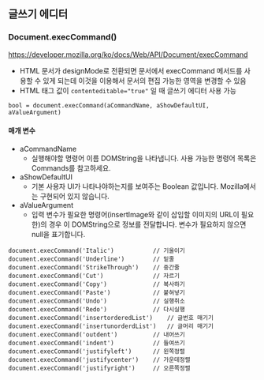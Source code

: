 ## 글쓰기 에디터

### Document.execCommand()

https://developer.mozilla.org/ko/docs/Web/API/Document/execCommand

- HTML 문서가 designMode로 전환되면 문서에서 execCommand 메서드를 사용할 수 있게 되는데 이것을 이용해서 문서의 편집 가능한 영역을 변경할 수 있음
- HTML 태그 값이 `contenteditable="true"` 일 때 글쓰기 에디터 사용 가능

```
bool = document.execCommand(aCommandName, aShowDefaultUI, aValueArgument)
```

#### 매개 변수

- aCommandName
  - 실행해야할 명령어 이름 DOMString을 나타냅니다. 사용 가능한 명령어 목록은 Commands를 참고하세요.
- aShowDefaultUI
  - 기본 사용자 UI가 나타나야하는지를 보여주는 Boolean 값입니다. Mozilla에서는 구현되어 있지 않습니다.
- aValueArgument
  - 입력 변수가 필요한 명령어(insertImage와 같이 삽입할 이미지의 URL이 필요한)의 경우 이 DOMString으로 정보를 전달합니다. 변수가 필요하지 않으면 null을 표기합니다.

```
document.execCommand('Italic')           // 기울이기
document.execCommand('Underline')        // 밑줄
document.execCommand('StrikeThrough')    // 중간줄
document.execCommand('Cut')              // 자르기
document.execCommand('Copy')             // 복사하기
document.execCommand('Paste')            // 붙혀넣기
document.execCommand('Undo')             // 실행취소
document.execCommand('Redo')             // 다시실행
document.execCommand('insertorderedList')    // 글번호 매기기
document.execCommand('insertunorderdList')   // 글머리 매기기
document.execCommand('outdent')          // 내어쓰기
document.execCommand('indent')           // 들여쓰기
document.execCommand('justifyleft')      // 왼쪽정렬
document.execCommand('justifycenter')    // 가운데정렬
document.execCommand('justifyright')     // 오른쪽정렬
```
